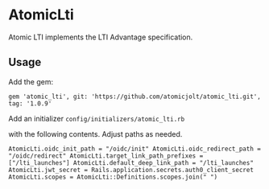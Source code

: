 # AtomicLti
Atomic LTI implements the LTI Advantage specification.

## Usage
Add the gem:

  `gem 'atomic_lti', git: 'https://github.com/atomicjolt/atomic_lti.git', tag: '1.0.9'`

Add an initializer
  `config/initializers/atomic_lti.rb`

with the following contents. Adjust paths as needed.

  `
  AtomicLti.oidc_init_path = "/oidc/init"
  AtomicLti.oidc_redirect_path = "/oidc/redirect"
  AtomicLti.target_link_path_prefixes = ["/lti_launches"]
  AtomicLti.default_deep_link_path = "/lti_launches"
  AtomicLti.jwt_secret = Rails.application.secrets.auth0_client_secret
  AtomicLti.scopes = AtomicLti::Definitions.scopes.join(" ")
  `

